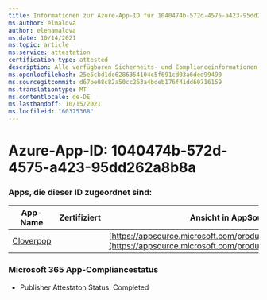 ```yaml
---
title: Informationen zur Azure-App-ID für 1040474b-572d-4575-a423-95dd262a8b8a
ms.author: elmalova
author: elenamalova
ms.date: 10/14/2021
ms.topic: article
ms.service: attestation
certification_type: attested
description: Alle verfügbaren Sicherheits- und Complianceinformationen für 1040474b-572d-4575-a423-95dd262a8b8a.
ms.openlocfilehash: 25e5cbd1dc6286354104c5f691cd03a6ded99490
ms.sourcegitcommit: d67be08c82a50cc263a4bdeb176f41dd60716159
ms.translationtype: MT
ms.contentlocale: de-DE
ms.lasthandoff: 10/15/2021
ms.locfileid: "60375368"
---
```

# <a name="azure-app-id-1040474b-572d-4575-a423-95dd262a8b8a"></a>Azure-App-ID: 1040474b-572d-4575-a423-95dd262a8b8a


### <a name="apps-associated-with-this-id"></a>Apps, die dieser ID zugeordnet sind:
| **App-Name** | **Zertifiziert** | **Ansicht in AppSource** |
|--------------|---------------|-----------------------|
| [Cloverpop](https://docs.microsoft.com/microsoft-365-app-certification/forward/WA200001803) |  | [https://appsource.microsoft.com/product/office/WA200001803](https://appsource.microsoft.com/product/office/WA200001803) |

### <a name="microsoft-365-app-compliance-status"></a>Microsoft 365 App-Compliancestatus
- Publisher Attestaton Status: Completed
